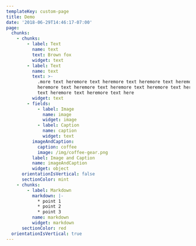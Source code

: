 ```yaml
---
templateKey: custom-page
title: Demo
date: '2018-06-29T14:46:17-07:00'
page:
  chunks:
    - chunks:
        - label: Text
          name: text
          text: Brown fox
          widget: text
        - label: Text
          name: text
          text: >-
            .more text heremore text heremore text heremore text heremore text
            heremore text heremore text heremore text heremore text heremore
            text heremore text heremore text here
          widget: text
        - fields:
            - label: Image
              name: image
              widget: image
            - label: Caption
              name: caption
              widget: text
          imageAndCaption:
            caption: coffee
            image: /img/coffee-gear.png
          label: Image and Caption
          name: imageAndCaption
          widget: object
      orientationIsVertical: false
      sectionColor: mint
    - chunks:
        - label: Markdown
          markdown: |-
            * point 1
            * point 2
            * point 3
          name: markdown
          widget: markdown
      sectionColor: red
  orientationIsVertical: true
---
```


